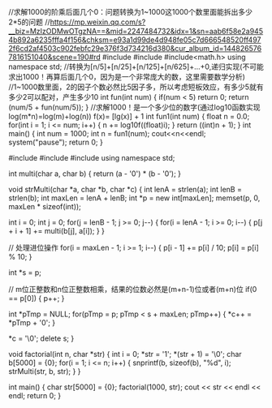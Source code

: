 //求解1000的阶乘后面几个0：问题转换为1~1000这1000个数里面能拆出多少2*5的问题
//https://mp.weixin.qq.com/s?__biz=MzIzODMwOTgzNA==&mid=2247484732&idx=1&sn=aab6f58e2a9454b892a6235fffa4f156&chksm=e93a1d99de4d948fe05c7d666548520ff4972f6cd2af4503c902febfc29e376f3d734216d380&cur_album_id=1448265767816151040&scene=190#rd
#include<iostream>
#include<vector>
#include<math.h>
using namespace std;
//转换为[n/5]+[n/25]+[n/125]+[n/625]+...+0,递归实现(不可能求出1000！再算后面几个0，因为是一个非常庞大的数，这里需要数学分析)
//1~1000数里面，2的因子个数必然比5因子多，所以考虑短板效应，有多少5就有多少2可以配对，产生多少10
int fun(int num) {
    if(num < 5) return 0;
    return (num/5 + fun(num/5));
}
//求解1000！是一个多少位的数字(通过log10函数实现log(m*n)=log(m)+log(n)) f(x)= [lg(x)] + 1
int fun1(int num) {
    float n = 0.0;
    for(int i = 1; i <= num; i++) {
        n += log10f((float)i);
    }
    return ((int)n + 1);
}
int main() {
    int num = 1000;
    int n = fun1(num);
    cout<<n<<endl;
    system("pause");
    return 0;
}

#include <iostream>
#include <cstring>
#include <cstdio>
using namespace std;
 
int multi(char a, char b)
{
  return (a - '0') * (b - '0');
}
 
void strMulti(char *a, char *b, char *c)
{
  int lenA = strlen(a);
  int lenB = strlen(b);
  int maxLen = lenA + lenB;
  int *p = new int[maxLen];
  memset(p, 0, maxLen * sizeof(int)); 
  
  int i = 0;
  int j = 0;
  for(j = lenB - 1; j >= 0; j--)
  {
    for(i = lenA - 1; i >= 0; i--)
    {
      p[j + i + 1] += multi(b[j], a[i]);
    }
  }
 
  // 处理进位操作
  for(i = maxLen - 1; i >= 1; i--)
  {
    p[i - 1] += p[i] / 10;
    p[i] = p[i] % 10;
  }
 
  int *s = p;
 
  // m位正整数和n位正整数相乘，结果的位数必然是(m+n-1)位或者(m+n)位
  if(0 == p[0])
  {
    p++;
  }
  
  int *pTmp = NULL;
  for(pTmp = p; pTmp < s + maxLen; pTmp++)
  {
    *c++ = *pTmp + '0';
  }
 
  *c = '\0';
  delete s;
}
 
void factorial(int n, char *str)
{
  int i = 0;
  *str = '1';
  *(str + 1) = '\0';
  char b[5000] = {0};
  for(i = 1; i <= n; i++)
  {
    snprintf(b, sizeof(b), "%d", i);
    strMulti(str, b, str);
  }
}
 
int main()
{
  char str[5000] = {0};
  factorial(1000, str); 
  cout << str << endl << endl;
  return 0;
}